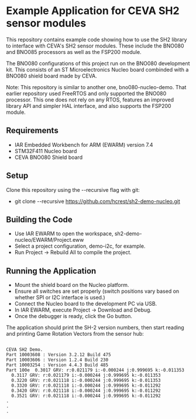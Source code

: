 # Example Application for CEVA SH2 sensor modules

This repository contains example code showing how to use the SH2
library to interface with CEVA's SH2 sensor modules.  These
include the BNO080 and BNO085 processors as well as the FSP200 module.

The BNO080 configurations of this project run on the BNO080
development kit.  This consists of an ST Microelectronics Nucleo board
combinded with a BNO080 shield board made by CEVA.

Note: This repository is similar to another one, bno080-nucleo-demo.
That earlier repository used FreeRTOS and only supported the BNO080
processor.  This one does not rely on any RTOS, features an improved
library API and simpler HAL interface, and also supports the FSP200
module.

## Requirements

* IAR Embedded Workbench for ARM (EWARM) version 7.4
* STM32F411 Nucleo board
* CEVA BNO080 Shield board

## Setup

Clone this repository using the --recursive flag with git:
  * git clone --recursive https://github.com/hcrest/sh2-demo-nucleo.git

## Building the Code
* Use IAR EWARM to open the workspace, sh2-demo-nucleo/EWARM/Project.eww
* Select a project configuration, demo-i2c, for example.
* Run Project -> Rebuild All to compile the project.

## Running the Application

* Mount the shield board on the Nucleo platform.
* Ensure all switches are set properly (switch positions vary
  based on whether SPI or I2C interface is used.)
* Connect the Nucleo board to the development PC via USB.
* In IAR EWARM, execute Project -> Download and Debug.
* Once the debugger is ready, click the Go button.

The application should print the SH-2 version numbers, then start
reading and printing Game Rotation Vectors from the sensor hub:

```

CEVA SH2 Demo.
Part 10003608 : Version 3.2.12 Build 475
Part 10003606 : Version 1.2.4 Build 230
Part 10003254 : Version 4.4.3 Build 485
Part 100e  0.3017 GRV: r:0.021179 i:-0.000244 j:0.999695 k:-0.011353
  0.3117 GRV: r:0.021179 i:-0.000244 j:0.999695 k:-0.011353
  0.3220 GRV: r:0.021118 i:-0.000244 j:0.999695 k:-0.011353
  0.3320 GRV: r:0.021118 i:-0.000244 j:0.999695 k:-0.011292
  0.3420 GRV: r:0.021118 i:-0.000244 j:0.999695 k:-0.011292
  0.3521 GRV: r:0.021118 i:-0.000244 j:0.999695 k:-0.011292
.
.
.
```
